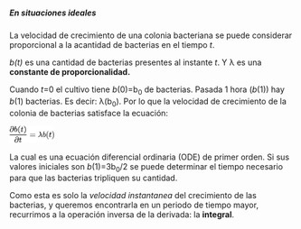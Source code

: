 ##### En situaciones ideales

La velocidad de crecimiento de una colonia bacteriana se puede considerar proporcional a la acantidad de bacterias en el tiempo *t*.

*b(t)* es una cantidad de bacterias presentes al instante *t*. Y λ es una **constante de proporcionalidad.**

Cuando *t*=0 el cultivo tiene *b*(0)=b<sub>0</sub> de bacterias. Pasada 1 hora (*b*(1)) hay *b*(1) bacterias. Es decir: λ(b<sub>0</sub>). Por lo que la velocidad de crecimiento de la colonia de bacterias satisface la ecuación:

<img src="https://github.com/AlbZamoraBell/SynBio/blob/master/Math/PNGs/eq5.png" height=30>

La cual es una ecuación diferencial ordinaria (ODE) de primer orden. Si sus valores iniciales son *b*(1)=3b<sub>0</sub>/2 se puede determinar el tiempo necesario para que las bacterias tripliquen su cantidad.

Como esta es solo la *velocidad instantanea* del crecimiento de las bacterias, y queremos encontrarla en un periodo de tiempo mayor, recurrimos a la operación inversa de la derivada: la **integral**.
